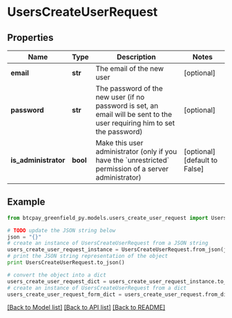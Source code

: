 # UsersCreateUserRequest


## Properties
Name | Type | Description | Notes
------------ | ------------- | ------------- | -------------
**email** | **str** | The email of the new user | [optional] 
**password** | **str** | The password of the new user (if no password is set, an email will be sent to the user requiring him to set the password) | [optional] 
**is_administrator** | **bool** | Make this user administrator (only if you have the &#x60;unrestricted&#x60; permission of a server administrator) | [optional] [default to False]

## Example

```python
from btcpay_greenfield_py.models.users_create_user_request import UsersCreateUserRequest

# TODO update the JSON string below
json = "{}"
# create an instance of UsersCreateUserRequest from a JSON string
users_create_user_request_instance = UsersCreateUserRequest.from_json(json)
# print the JSON string representation of the object
print UsersCreateUserRequest.to_json()

# convert the object into a dict
users_create_user_request_dict = users_create_user_request_instance.to_dict()
# create an instance of UsersCreateUserRequest from a dict
users_create_user_request_form_dict = users_create_user_request.from_dict(users_create_user_request_dict)
```
[[Back to Model list]](../README.md#documentation-for-models) [[Back to API list]](../README.md#documentation-for-api-endpoints) [[Back to README]](../README.md)


